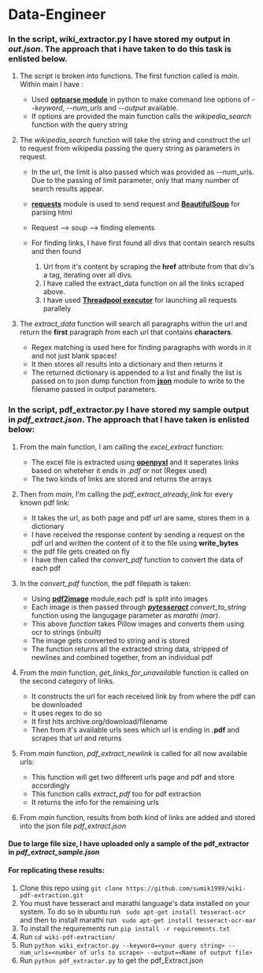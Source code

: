 # Data-Engineer

### In the script, **wiki_extractor.py** I have stored my output in *out.json*. The approach that i have taken to do this task is enlisted below.
1. The script is broken into functions. The first function called is *main*. Within main I have :
   - Used **[optparse module](https://docs.python.org/3/library/optparse.html)** in python to make command line options of  *--keyword*, *--num_urls* and *--output* available.
   - If options are provided the main function calls the *wikipedia_search* function with the query string
      
2. The *wikipedia_search* function will take the string and construct the url to request from wikipedia passing the query string as parameters in request.
   - In the url, the limit is also passed which was provided as --num_urls. Due to the passing of limit parameter, only that many number of search results appear.
   - **[requests](https://docs.python-requests.org/en/latest/)** module is used to send request and **[BeautifulSoup](https://www.crummy.com/software/BeautifulSoup/bs4/doc/)** for parsing html
   - Request --> soup --> finding elements
   - For finding links, I have first found all divs that contain search results and then found
   
        1. Url from it's content by scraping the **href** attribute from that div's a tag, iterating over all divs.
        2. I have called the extract_data function on all the links scraped above.
        3. I have used **[Threadpool executor](https://docs.python.org/3/library/concurrent.futures.html)** for launching all requests parallely
        
3. The *extract_data* function will search all paragraphs within the url and return the **first** paragraph from each url that contains **characters**.
   - Regex matching is used here for finding paragraphs with words in it and not just blank spaces!
   - It then stores all results into a dictionary and then returns it
   - The returned dictionary is appended to a list and finally the list is passed on to json dump function from **[json](https://docs.python.org/3/library/json.html)** module to write to the filename passed in output parameters.
 
### In the script, **pdf_extractor.py** I have stored my sample output in *pdf_extract.json*. The approach that I have taken is enlisted below:
1. From the main function, I am calling the *excel_extract* function:

   - The excel file is extracted using **[openpyxl](https://openpyxl.readthedocs.io/en/stable/)** and it seperates links based on wheteher it ends in *.pdf* or not (Regex used)
   - The two kinds of links are stored and returns the arrays
2. Then from *main*, I'm calling the *pdf_extract_already_link* for every known pdf link:
   - It takes the url, as both page and pdf url are same, stores them in a dictionary
   - I have received the response content by sending a request on the pdf url and written the content of it to the file using **write_bytes**
   - the pdf file gets created on fly 
   - I have then called the *convert_pdf* function to convert the data of each pdf
3. In the *convert_pdf* function, the pdf filepath is taken:
   - Using **[pdf2image](https://pdf2image.readthedocs.io/en/latest/)** module,each pdf is split into images 
   - Each image is then passed through ***[pytesseract](https://pypi.org/project/pytesseract/)**.convert_to_string* function using the langugage parameter as *marathi (mar)*.
   - This above *function* takes Pillow images and converts them using ocr to strings (inbuilt)
   - The image gets converted to string and is stored
   - The function returns all the extracted string data, stripped of newlines and combined together, from an individual pdf
   
4. From the *main* function, *get_links_for_unavailable* function is called on the second category of links.
   - It constructs the url for each received link by from where the pdf can be downloaded
   - It uses regex to do so
   - It first hits archive.org/download/filename
   - Then from it's available urls sees which url is ending in **.pdf** and scrapes that url and returns
5. From *main* function, *pdf_extract_newlink* is called for all now available urls:
   - This function will get two different urls page and pdf and store accordingly
   - This function calls *extract_pdf* too for pdf extraction
   - It returns the info for the remaining urls
   
6. From *main* function, results from both kind of links are added and stored into the json file *pdf_extract.json*
#### Due to large file size, I have uploaded only a sample of the pdf_extractor in *pdf_extract_sample.json*


#### For replicating these results:
1. Clone this repo using `git clone https://github.com/sumik1999/wiki-pdf-extraction.git`
2. You must have tesseract and marathi language's data installed on your system. To do so in ubuntu run
 ` sudo apt-get install tesseract-ocr` and then to install marathi run
` sudo apt-get install tesseract-ocr-mar`
3. To install the requirements run
 `pip install -r requirements.txt`
4. Run `cd wiki-pdf-extraction/`
5. Run `python wiki_extractor.py --keyword=<your query string> --num_urls=<number of urls to scrape> --output=<Name of output file>`
6. Run `python pdf_extractor.py` to get the pdf_Extract.json
   
   
